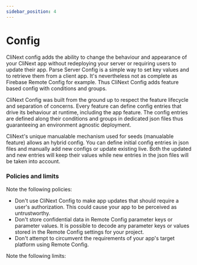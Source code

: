 ```yaml
---
sidebar_position: 4
---
```


# Config

CliNext config adds the ability to change the behaviour and appearance of your CliNext app without  redeploying your server or requiring users to update their app. 
Parse Server Config is a simple way to set key values and to retrieve them from a client app. It's nevertheless not as complete as Firebase Remote Config for example. Thus CliNext Config adds feature based config with conditions and groups.

CliNext Config was built from the ground up to respect the feature lifecycle and separation of concerns. Every feature can define config entries that drive its behaviour at runtime, including the app feature. The config entries are defined along their conditions and groups in dedicated json files thus guaranteeing an environment agnostic deployment.

CliNext's unique manualable mechanism used for seeds (manualable feature) allows an hybrid config. You can define initial config entries in json files and manually add new configs or update existing live. Both the updated and new entries will keep their values while new entries in the json files will be taken into account.

### Policies and limits

Note the following policies:

- Don't use CliNext Config to make app updates that should require a user's authorization. This could cause your app to be perceived as untrustworthy.
- Don't store confidential data in Remote Config parameter keys or parameter values. It is possible to decode any parameter keys or values stored in the Remote Config settings for your project.
- Don't attempt to circumvent the requirements of your app's target platform using Remote Config.

Note the following limits:
